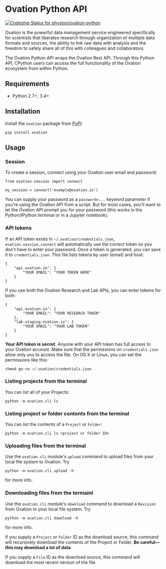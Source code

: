 # Ovation Python API

[ ![Codeship Status for physion/ovation-python](https://codeship.com/projects/4349c120-e3e2-0133-8c41-5e6dd4ce3e38/status?branch=master)](https://codeship.com/projects/146183)

Ovation is the powerful data management service engineered specifically for scientists that liberates research through organization of multiple data formats and sources, the ability to link raw data with analysis and the freedom to safely share all of this with colleagues and collaborators.

The Ovation Python API wraps the Ovation Rest API. Through this Python API, CPython users can access the full functionality of the Ovation ecosystem from within Python. 


## Requirements

* Python 2.7+, 3.4+

## Installation

Install the `ovation` package from [PyPI](http://pypi.python.org):

	pip install ovation


## Usage

### Session

To create a session, connect using your Ovation user email and password:

    from ovation.session import connect

    my_session = connect('example@ovation.io')


You can supply your password as a `password=...` keyword parameter if you're using the Ovation API from a script. But for most cases, you'll want to let the Ovation API prompt you for your password (this works in the Python/IPython terminal or in a Jupyter notebook).

### API tokens

If an API token exists in `~/.ovation/credentials.json`, `ovation.session.connect` will automatically use the correct token so you don't have to enter your password. Once a token is generated, you can save it to `credentials.json`. This file lists tokens by user (email) and host:

```
{
    "api.ovation.io": {
        "YOUR EMAIL": "YOUR TOKEN HERE"
    }
}
```

If you use both the Ovation Research and Lab APIs, you can enter tokens for both:

```
{
    "api.ovation.io": {
        "YOUR EMAIL": "YOUR RESEARCH TOKEN"
    },
    "lab-staging.ovation.io": {
        "YOUR EMAIL": "YOUR LAB TOKEN"
    }
}
```

**Your API token is secret**. Anyone with your API token has full access to your Ovation account. Make sure that the permissions on `credentials.json` allow only you to access the file. On OS X or Linux, you can set the permissions like this:

	chmod go-rw ~/.ovation/credentials.json


### Listing projects from the terminal

You can list all of your Projects:

    python -m ovation.cli ls
    
### Listing project or folder contents from the terminal

You can list the contents of a `Project` or `Folder`:

    python -m ovation.cli ls <project or folder ID>

### Uploading files from the terminal

Use the `ovation.cli` module's `upload` command to upload files from your local file system to Ovation. Try

    python -m ovation.cli upload -h

for more info.

### Downloading files from the termainl

Use the `ovation.cli` module's `download` command to download a `Revision` from Ovation to your local file system. Try

    python -m ovation.cli download -h

for more info.

If you supply a `Project` or `Folder` ID as the download source, this command will recursively download the contents of the Project or Folder. **Be careful—this may download a lot of data**.

If you supply a `File` ID as the download source, this command will download the most recent version of the file.
